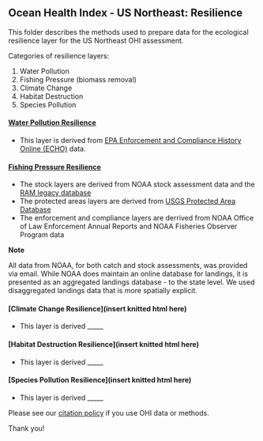 ## Ocean Health Index - US Northeast: Resilience

This folder describes the methods used to prepare data for the ecological resilience layer for the US Northeast OHI assessment. 

Categories of resilience layers:
1) Water Pollution
2) Fishing Pressure (biomass removal)
3) Climate Change
4) Habitat Destruction
5) Species Pollution

#### [Water Pollution Resilience](https://ohi-northeast.github.io/ne-prep/prep/resilience/ecological/water_pollution.html)
- This layer is derived from [EPA Enforcement and Compliance History Online (ECHO)](https://echo.epa.gov) data.

#### [Fishing Pressure Resilience](https://ohi-northeast.github.io/ne-prep/prep/resilience/ecological/fishing_pressure.html)
- The stock layers are derived from NOAA stock assessment data and the [RAM legacy database](https://www.ramlegacy.org/)
- The protected areas layers are derived from [USGS Protected Area Database](https://www.usgs.gov/core-science-systems/science-analytics-and-synthesis/gap/science/pad-us-data-overview?qt-science_center_objects=0#qt-science_center_objects)
- The enforcement and compliance layers are derrived from NOAA Office of Law Enforcement Annual Reports and NOAA Fisheries Observer Program data 

**Note** 

All data from NOAA, for both catch and stock assessments, was provided via email. While NOAA does maintain an online database for landings, it is presented as an aggregated landings database - to the state level. We used disaggregated landings data that is more spatially explicit.

#### [Climate Change Resilience](insert knitted html here)
- This layer is derived _____

#### [Habitat Destruction Resilience](insert knitted html here)
- This layer is derived _____

#### [Species Pollution Resilience](insert knitted html here)
- This layer is derived _____

Please see our [citation policy](http://ohi-science.org/citation-policy/) if you use OHI data or methods.

Thank you!

